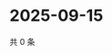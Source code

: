 # 2025-09-15

共 0 条

<!-- BEGIN ZHIHUVIDEO -->
<!-- 最后更新时间 Mon Sep 15 2025 20:21:45 GMT+0800 (China Standard Time) -->

<!-- END ZHIHUVIDEO -->
